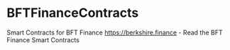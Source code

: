 # BFTFinanceContracts
Smart Contracts for BFT Finance
https://berkshire.finance - Read the BFT Finance Smart Contracts
